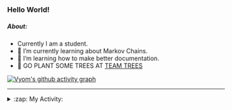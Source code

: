 ### Hello World!

##### About:
- Currently I am a student.
- 🌱 I’m currently learning about Markov Chains.
- 🌱 I’m learning how to make better documentation.
- 🌱 GO PLANT SOME TREES AT [TEAM TREES](https://teamtrees.org/)

[![Vyom's github activity graph](https://activity-graph.herokuapp.com/graph?username=Vyvy-vi)](https://github.com/ashutosh00710/github-readme-activity-graph)

---
<details>
  <summary>:zap: My Activity:</summary>
  
<!--START_SECTION:waka-->
![Code Time](http://img.shields.io/badge/Code%20Time-793%20hrs%2048%20mins-blue)

**I'm a Night 🦉** 

```text
🌞 Morning    69 commits     ██░░░░░░░░░░░░░░░░░░░░░░░   9.22% 
🌆 Daytime    168 commits    █████░░░░░░░░░░░░░░░░░░░░   22.46% 
🌃 Evening    253 commits    ████████░░░░░░░░░░░░░░░░░   33.82% 
🌙 Night      258 commits    ████████░░░░░░░░░░░░░░░░░   34.49%

```
📅 **I'm Most Productive on Sunday** 

```text
Monday       69 commits     ██░░░░░░░░░░░░░░░░░░░░░░░   9.22% 
Tuesday      129 commits    ████░░░░░░░░░░░░░░░░░░░░░   17.25% 
Wednesday    117 commits    ████░░░░░░░░░░░░░░░░░░░░░   15.64% 
Thursday     107 commits    ███░░░░░░░░░░░░░░░░░░░░░░   14.3% 
Friday       99 commits     ███░░░░░░░░░░░░░░░░░░░░░░   13.24% 
Saturday     77 commits     ██░░░░░░░░░░░░░░░░░░░░░░░   10.29% 
Sunday       150 commits    █████░░░░░░░░░░░░░░░░░░░░   20.05%

```


📊 **This Week I Spent My Time On** 

```text
🔥 Editors: 
VS Code                  59 mins             ████████████████████████░   99.38% 
Vim                      0 secs              ░░░░░░░░░░░░░░░░░░░░░░░░░   0.62%

🐱‍💻 Projects: 
CSF                      59 mins             ████████████████████████░   99.38% 
Unknown Project          0 secs              ░░░░░░░░░░░░░░░░░░░░░░░░░   0.62%

```


 Last Updated on 17/05/2022 02:43:20 UTC
<!--END_SECTION:waka-->
</details>
